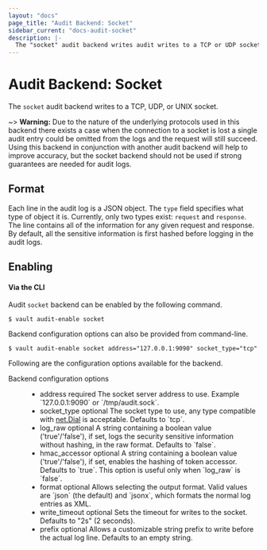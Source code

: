 ```yaml
---
layout: "docs"
page_title: "Audit Backend: Socket"
sidebar_current: "docs-audit-socket"
description: |-
  The "socket" audit backend writes audit writes to a TCP or UDP socket.
---
```


# Audit Backend: Socket

The `socket` audit backend writes to a TCP, UDP, or UNIX socket.

~> **Warning:** Due to the nature of the underlying protocols used in this backend there exists a case when the connection to a socket is lost a single audit entry could be omitted from the logs and the request will still succeed. Using this backend in conjunction with another audit backend will help to improve accuracy, but the socket backend should not be used if strong guarantees are needed for audit logs.

## Format

Each line in the audit log is a JSON object. The `type` field specifies what type of
object it is. Currently, only two types exist: `request` and `response`. The line contains
all of the information for any given request and response. By default, all the sensitive
information is first hashed before logging in the audit logs.

## Enabling

#### Via the CLI

Audit `socket` backend can be enabled by the following command.

```
$ vault audit-enable socket
```

Backend configuration options can also be provided from command-line.

```
$ vault audit-enable socket address="127.0.0.1:9090" socket_type="tcp"
```

Following are the configuration options available for the backend.

<dl class="api">
  <dt>Backend configuration options</dt>
  <dd>
    <ul>
      <li>
        <span class="param">address</span>
        <span class="param-flags">required</span>
            The socket server address to use. Example `127.0.0.1:9090` or `/tmp/audit.sock`.
      </li>
      <li>
        <span class="param">socket_type</span>
        <span class="param-flags">optional</span>
            The socket type to use, any type compatible with <a href="https://golang.org/pkg/net/#Dial">net.Dial</a> is acceptable. Defaults to `tcp`.
      </li>
      <li>
        <span class="param">log_raw</span>
        <span class="param-flags">optional</span>
            A string containing a boolean value ('true'/'false'), if set, logs the security sensitive information without
            hashing, in the raw format. Defaults to `false`.
      </li>
      <li>
        <span class="param">hmac_accessor</span>
        <span class="param-flags">optional</span>
            A string containing a boolean value ('true'/'false'), if set, enables the hashing of token accessor. Defaults
            to `true`. This option is useful only when `log_raw` is `false`.
      </li>
      <li>
        <span class="param">format</span>
        <span class="param-flags">optional</span>
            Allows selecting the output format. Valid values are `json` (the
            default) and `jsonx`, which formats the normal log entries as XML.
      </li>
      <li>
        <span class="param">write_timeout</span>
        <span class="param-flags">optional</span>
            Sets the timeout for writes to the socket. Defaults to "2s" (2 seconds).
        </li>
      <li>
        <span class="param">prefix</span>
        <span class="param-flags">optional</span>
            Allows a customizable string prefix to write before the actual log
            line. Defaults to an empty string.
      </li>
    </ul>
  </dd>
</dl>
